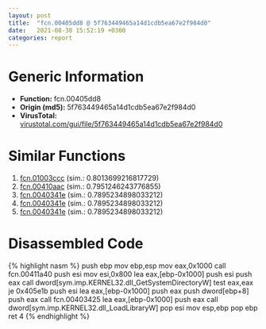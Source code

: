 ```yaml
---
layout: post
title:  "fcn.00405dd8 @ 5f763449465a14d1cdb5ea67e2f984d0"
date:   2021-08-30 15:52:19 +0300
categories: report
---
```


# Generic Information
- **Function:** fcn.00405dd8
- **Origin (md5):** 5f763449465a14d1cdb5ea67e2f984d0
- **VirusTotal:** [virustotal.com/gui/file/5f763449465a14d1cdb5ea67e2f984d0][virustotal_ref]



# Similar Functions

1. [fcn.01003ccc][similar_1_ref] (sim.: 0.8013699216817729)
2. [fcn.00410aac][similar_2_ref] (sim.: 0.7951246243776855)
3. [fcn.0040341e][similar_3_ref] (sim.: 0.7895234898033212)
4. [fcn.0040341e][similar_4_ref] (sim.: 0.7895234898033212)
5. [fcn.0040341e][similar_5_ref] (sim.: 0.7895234898033212)


# Disassembled Code

{% highlight nasm %}
push ebp
mov ebp,esp
mov eax,0x1000
call fcn.00411a40
push esi
mov esi,0x800
lea eax,[ebp-0x1000]
push esi
push eax
call dword[sym.imp.KERNEL32.dll_GetSystemDirectoryW]
test eax,eax
je 0x405e1b
push esi
lea eax,[ebp-0x1000]
push eax
push dword[ebp+8]
push eax
call fcn.00403425
lea eax,[ebp-0x1000]
push eax
call dword[sym.imp.KERNEL32.dll_LoadLibraryW]
pop esi
mov esp,ebp
pop ebp
ret 4
{% endhighlight %}


[similar_1_ref]: /report/fcn.01003ccc@7be42d186738ec1816397d616de2cb9d
[similar_2_ref]: /report/fcn.00410aac@5f763449465a14d1cdb5ea67e2f984d0
[similar_3_ref]: /report/fcn.0040341e@57989f43bf24a9272122210a17558c3d
[similar_4_ref]: /report/fcn.0040341e@3a783d6a0e3505903843983e413a529e
[similar_5_ref]: /report/fcn.0040341e@d287262b3c4caae6c69c406382125319
[virustotal_ref]: https://www.virustotal.com/gui/file/5f763449465a14d1cdb5ea67e2f984d0